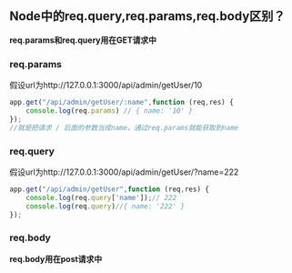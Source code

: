 ## Node中的req.query,req.params,req.body区别？

**req.params和req.query用在GET请求中**

### req.params

假设url为http://127.0.0.1:3000/api/admin/getUser/10

```javascript
app.get("/api/admin/getUser/:name",function (req,res) {
	console.log(req.params) // { name: '10' }
});
//就是把请求 / 后面的参数当成name，通过req.params就能获取到name
```

### req.query

假设url为http://127.0.0.1:3000/api/admin/getUser/?name=222

```javascript
app.get("/api/admin/getUser",function (req,res) {
    console.log(req.query['name']);// 222
    console.log(req.query)//{ name: '222' }
});
```

### req.body

**req.body用在post请求中**

